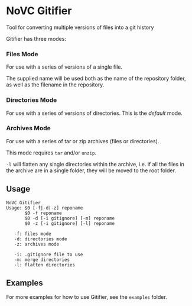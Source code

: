 # NoVC Gitifier

Tool for converting multiple versions of files into a git history

Gitifier has three modes:

### Files Mode

For use with a series of versions of a single file.

The supplied name will be used both as the name of the repository folder, as well as the filename in the repository.

### Directories Mode

For use with a series of versions of directories.
This is the *default* mode.

### Archives Mode

For use with a series of tar or zip archives (files or directories).

This mode requires `tar` and/or `unzip`.

`-l` will flatten any single directories within the archive, i.e. if all the files in the archive are in a single folder, they will be moved to the root folder.


## Usage

```man
NoVC Gitifier
Usage: $0 [-f|-d|-z] reponame
       $0 -f reponame
       $0 -d [-i gitignore] [-m] reponame
       $0 -z [-i gitignore] [-l] reponame

   -f: files mode
   -d: directories mode
   -z: archives mode

   -i: .gitignore file to use
   -m: merge directories
   -l: flatten directories
```


## Examples

For more examples for how to use Gitifier, see the `examples` folder.